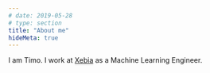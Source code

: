```yaml
---
# date: 2019-05-28
# type: section
title: "About me"
hideMeta: true
---
```

I am Timo. I work at [Xebia](https://xebia.com/) as a Machine Learning Engineer.
